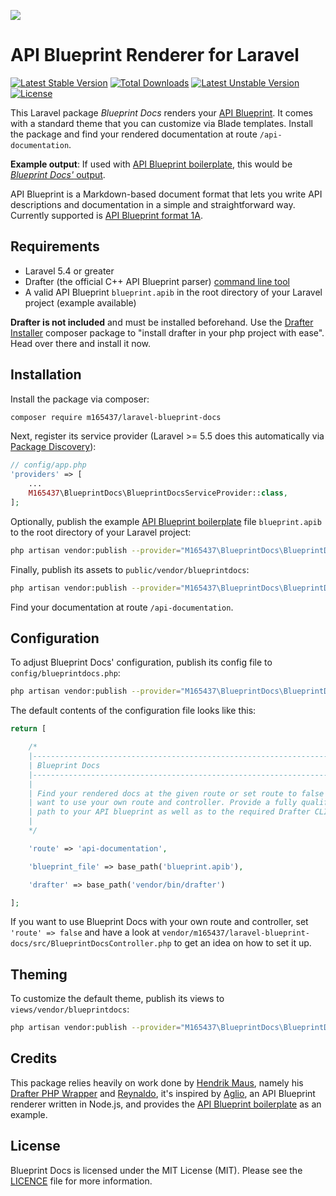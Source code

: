 ![](https://i.imgur.com/fnkIhTe.png)

# API Blueprint Renderer for Laravel

[![Latest Stable Version](https://poser.pugx.org/m165437/laravel-blueprint-docs/v/stable)](https://packagist.org/packages/m165437/laravel-blueprint-docs) [![Total Downloads](https://poser.pugx.org/m165437/laravel-blueprint-docs/downloads)](https://packagist.org/packages/m165437/laravel-blueprint-docs) [![Latest Unstable Version](https://poser.pugx.org/m165437/laravel-blueprint-docs/v/unstable)](https://packagist.org/packages/m165437/laravel-blueprint-docs) [![License](https://poser.pugx.org/m165437/laravel-blueprint-docs/license)](https://packagist.org/packages/m165437/laravel-blueprint-docs)

This Laravel package *Blueprint Docs* renders your [API Blueprint](http://apiblueprint.org/). It comes with a standard theme that you can customize via Blade templates. Install the package and find your rendered documentation at route `/api-documentation`.

**Example output**: If used with [API Blueprint boilerplate](https://github.com/jsynowiec/api-blueprint-boilerplate), this would be [*Blueprint Docs'* output](https://m165437.github.io/laravel-blueprint-docs).

API Blueprint is a Markdown-based document format that lets you write API descriptions and documentation in a simple and straightforward way. Currently supported is [API Blueprint format 1A](https://github.com/apiaryio/api-blueprint/blob/master/API%20Blueprint%20Specification.md).

## Requirements

* Laravel 5.4 or greater
* Drafter (the official C++ API Blueprint parser) [command line tool](https://github.com/apiaryio/drafter#drafter-command-line-tool)
* A valid API Blueprint `blueprint.apib` in the root directory of your Laravel project (example available)

**Drafter is not included** and must be installed beforehand. Use the [Drafter Installer](https://github.com/hendrikmaus/drafter-installer) composer package to "install drafter in your php project with ease". Head over there and install it now.

## Installation

Install the package via composer:

``` bash
composer require m165437/laravel-blueprint-docs
```

Next, register its service provider (Laravel >= 5.5 does this automatically via [Package Discovery](https://laravel.com/docs/5.5/packages#package-discovery)):

```php
// config/app.php
'providers' => [
    ...
    M165437\BlueprintDocs\BlueprintDocsServiceProvider::class,
];
```

Optionally, publish the example [API Blueprint boilerplate](https://github.com/jsynowiec/api-blueprint-boilerplate) file `blueprint.apib` to the root directory of your Laravel project:

```bash
php artisan vendor:publish --provider="M165437\BlueprintDocs\BlueprintDocsServiceProvider" --tag="example"
```

Finally, publish its assets to `public/vendor/blueprintdocs`:

```bash
php artisan vendor:publish --provider="M165437\BlueprintDocs\BlueprintDocsServiceProvider" --tag="public"
```

Find your documentation at route `/api-documentation`.

## Configuration

To adjust Blueprint Docs' configuration, publish its config file to `config/blueprintdocs.php`:

``` bash
php artisan vendor:publish --provider="M165437\BlueprintDocs\BlueprintDocsServiceProvider" --tag="config"
```

The default contents of the configuration file looks like this:

```php
return [

    /*
    |--------------------------------------------------------------------------
    | Blueprint Docs
    |--------------------------------------------------------------------------
    |
    | Find your rendered docs at the given route or set route to false if you
    | want to use your own route and controller. Provide a fully qualified
    | path to your API blueprint as well as to the required Drafter CLI.
    |
    */

    'route' => 'api-documentation',

    'blueprint_file' => base_path('blueprint.apib'),

    'drafter' => base_path('vendor/bin/drafter')

];
```

If you want to use Blueprint Docs with your own route and controller, set `'route' => false` and have a look at `vendor/m165437/laravel-blueprint-docs/src/BlueprintDocsController.php` to get an idea on how to set it up.

## Theming

To customize the default theme, publish its views to `views/vendor/blueprintdocs`:

``` bash
php artisan vendor:publish --provider="M165437\BlueprintDocs\BlueprintDocsServiceProvider" --tag="views"
```

## Credits

This package relies heavily on work done by [Hendrik Maus](https://github.com/hendrikmaus), namely his [Drafter PHP Wrapper](https://github.com/hendrikmaus/drafter-php) and [Reynaldo](https://github.com/hendrikmaus/reynaldo), it's inspired by [Aglio](https://github.com/danielgtaylor/aglio), an API Blueprint renderer written in Node.js, and provides the [API Blueprint boilerplate](https://github.com/jsynowiec/api-blueprint-boilerplate) as an example.

## License

Blueprint Docs is licensed under the MIT License (MIT). Please see the [LICENCE](LICENSE.md) file for more information.